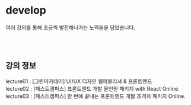 # develop

여러 강의를 통해 조금씩 발전해나가는 노력들을 담았습니다.

<br><br>

## 강의 정보
lecture01 : [그린아카데미] UI/UX 디자인 웹퍼블리셔 & 프론트엔드<br>
lecture02 : [패스트캠퍼스] 프론트엔드 개발 올인원 패키지 with React Online.<br>
lecture03 : [패스트캠퍼스] 한 번에 끝내는 프론트엔드 개발 초격차 패키지 Online.<br>
